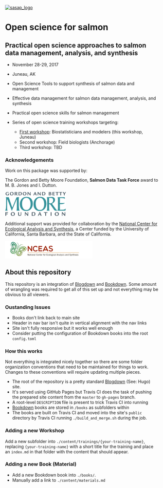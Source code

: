 [![sasap_logo](https://alaskasalmonandpeople.org/wp-content/uploads/2016/06/banner_test.jpg)](https://alaskasalmonandpeople.org)
<br>
# Open science for salmon
## Practical open science approaches to salmon data management, analysis, and synthesis

- November 28-29, 2017
- Juneau, AK

- Open Science Tools to support synthesis of salmon data and management
- Effective data management for salmon data management, analysis, and synthesis
- Practical open science skills for salmon management

- Series of open science training workshops targeting:
    - [First workshop](https://nceas.github.io/sasap-training/): Biostatisticians and modelers (this workshop, Juneau)
    - Second workshop: Field biologists (Anchorage)
    - Third workshop: TBD


### Acknowledgements
Work on this package was supported by:

The Gordon and Betty Moore Foundation, __Salmon Data Task Force__ award to M. B. Jones and I. Dutton.

[<img src="static/images/moore-logo-color.jpg" width="200px" />](https://www.moore.org)

Additional support was provided for collaboration by the [National Center for Ecological Analysis and Synthesis](https://www.nceas.ucsb.edu), a Center funded by the University of California, Santa Barbara, and the State of California.

[![nceas_footer](static/images/nceas.png)](http://www.nceas.ucsb.edu)

## About this repository

This repository is an integration of [Blogdown](https://github.com/rstudio/blogdown) and [Bookdown](https://bookdown.org).
Some amount of wrangling was required to get all of this set up and not everything may be obvious to all viewers.
### Oustanding Issues

- Books don't link back to main site
- Header in nav bar isn't quite in vertical alignment with the nav links
- Site isn't fully responsive but it works well enough
- Consider putting the configuration of Bookdown books into the root `config.toml`

### How this works

Not everything is integrated nicely together so there are some folder organization conventions that need to be maintained for things to work.
Changes to these conventions will require updating multiple pieces.

- The root of the repository is a pretty standard [Blogdown](https://github.com/rstudio/blogdown) (See: Hugo) site.
- It's served using GitHub Pages but Travis CI does the task of pushing the prepared site content from the `master` to `gh-pages` branch.
- A root-level `DESCRIPTION` file is present to trick Travis CI into running
- [Bookdown](https://bookdown.org) books are stored in `/books` as subfolders within
- The books are built on Travis CI and moved into the site's `public` directory by Travis CI running `./build_and_merge.sh` during the job.


### Adding a new Workshop

Add a new subfolder into `./content/trainings/{your-training-name}`, replacing `{your-training-name}` with a short title for the training and place an `index.md` in that folder with the content that should appear.

### Adding a new Book (Material)

- Add a new Bookdown book into `./books/`.
- Manually add a link to `./content/materials.md`
